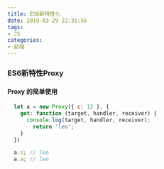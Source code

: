 ```yaml
---
title: ES6新特性七
date: 2019-03-29 22:31:56
tags:
- JS
categories:
- 前端
---
```


### ES6新特性Proxy


<!-- more -->

#### Proxy 的简单使用
```js
  let a = new Proxy({ c: 12 }, {
    get: function (target, handler, receiver) {
      console.log(target, handler, receiver);
        return 'leo';
    }
  })

  a.c; // leo
  a.a; // leo
```
